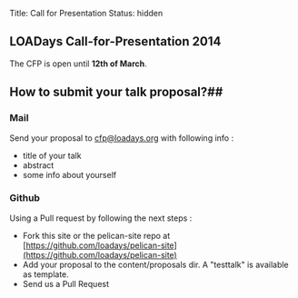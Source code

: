 Title: Call for Presentation
Status: hidden

## LOADays Call-for-Presentation 2014 ##
The CFP is open until __12th of March__.


## How to submit your talk proposal?##


### Mail ###
Send your proposal to [cfp@loadays.org](mailto:cfp@loadays.org) with following info :

-   title of your talk
-   abstract
-   some info about yourself

### Github ###

Using a Pull request by following the next steps :

-   Fork this site or the pelican-site repo at [https://github.com/loadays/pelican-site](https://github.com/loadays/pelican-site)
-   Add your proposal to the content/proposals dir. A "testtalk" is available
    as template.
-   Send us a Pull Request
